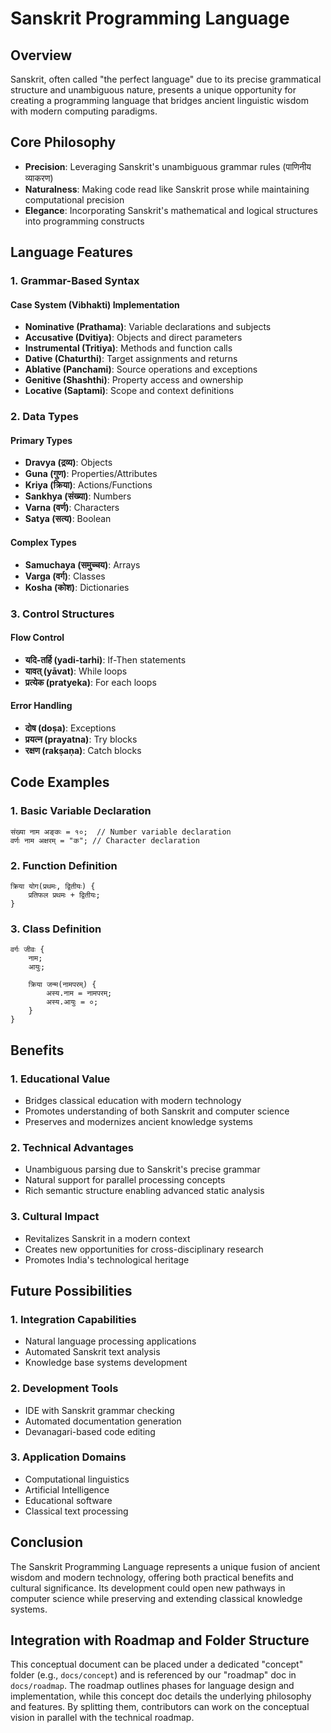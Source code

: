 # Sanskrit Programming Language

## Overview
Sanskrit, often called "the perfect language" due to its precise grammatical structure and unambiguous nature, presents a unique opportunity for creating a programming language that bridges ancient linguistic wisdom with modern computing paradigms.

## Core Philosophy
- **Precision**: Leveraging Sanskrit's unambiguous grammar rules (पाणिनीय व्याकरण)
- **Naturalness**: Making code read like Sanskrit prose while maintaining computational precision
- **Elegance**: Incorporating Sanskrit's mathematical and logical structures into programming constructs

## Language Features

### 1. Grammar-Based Syntax
#### Case System (Vibhakti) Implementation
- **Nominative (Prathama)**: Variable declarations and subjects
- **Accusative (Dvitiya)**: Objects and direct parameters
- **Instrumental (Tritiya)**: Methods and function calls
- **Dative (Chaturthi)**: Target assignments and returns
- **Ablative (Panchami)**: Source operations and exceptions
- **Genitive (Shashthi)**: Property access and ownership
- **Locative (Saptami)**: Scope and context definitions

### 2. Data Types
#### Primary Types
- **Dravya (द्रव्य)**: Objects
- **Guna (गुण)**: Properties/Attributes
- **Kriya (क्रिया)**: Actions/Functions
- **Sankhya (संख्या)**: Numbers
- **Varna (वर्ण)**: Characters
- **Satya (सत्य)**: Boolean

#### Complex Types
- **Samuchaya (समुच्चय)**: Arrays
- **Varga (वर्ग)**: Classes
- **Kosha (कोश)**: Dictionaries

### 3. Control Structures
#### Flow Control
- **यदि-तर्हि (yadi-tarhi)**: If-Then statements
- **यावत् (yāvat)**: While loops
- **प्रत्येक (pratyeka)**: For each loops

#### Error Handling
- **दोष (doṣa)**: Exceptions
- **प्रयत्न (prayatna)**: Try blocks
- **रक्षण (rakṣaṇa)**: Catch blocks

## Code Examples

### 1. Basic Variable Declaration
```sanskrit
संख्या नाम अङ्कः = १०;  // Number variable declaration
वर्णः नाम अक्षरम् = "क"; // Character declaration
```

### 2. Function Definition
```sanskrit
क्रिया योग(प्रथमः, द्वितीयः) {
    प्रतिफल प्रथमः + द्वितीयः;
}
```

### 3. Class Definition
```sanskrit
वर्गः जीवः {
    नाम;
    आयुः;
    
    क्रिया जन्म(नामपरम्) {
        अस्य.नाम = नामपरम्;
        अस्य.आयुः = ०;
    }
}
```

## Benefits

### 1. Educational Value
- Bridges classical education with modern technology
- Promotes understanding of both Sanskrit and computer science
- Preserves and modernizes ancient knowledge systems

### 2. Technical Advantages
- Unambiguous parsing due to Sanskrit's precise grammar
- Natural support for parallel processing concepts
- Rich semantic structure enabling advanced static analysis

### 3. Cultural Impact
- Revitalizes Sanskrit in a modern context
- Creates new opportunities for cross-disciplinary research
- Promotes India's technological heritage

## Future Possibilities

### 1. Integration Capabilities
- Natural language processing applications
- Automated Sanskrit text analysis
- Knowledge base systems development

### 2. Development Tools
- IDE with Sanskrit grammar checking
- Automated documentation generation
- Devanagari-based code editing

### 3. Application Domains
- Computational linguistics
- Artificial Intelligence
- Educational software
- Classical text processing

## Conclusion
The Sanskrit Programming Language represents a unique fusion of ancient wisdom and modern technology, offering both practical benefits and cultural significance. Its development could open new pathways in computer science while preserving and extending classical knowledge systems.

## Integration with Roadmap and Folder Structure
This conceptual document can be placed under a dedicated "concept" folder (e.g., `docs/concept`) and is referenced by our "roadmap" doc in `docs/roadmap`. The roadmap outlines phases for language design and implementation, while this concept doc details the underlying philosophy and features. By splitting them, contributors can work on the conceptual vision in parallel with the technical roadmap. 



